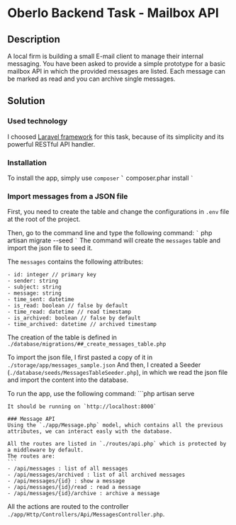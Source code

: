 # Oberlo Backend Task - Mailbox API

## Description
A local firm is building a small E-mail client to manage their internal messaging.
You have been asked to provide a simple prototype for a basic mailbox API in which the provided
messages are listed. Each message can be marked as read and you can archive single messages.

## Solution
### Used technology
I choosed [Laravel framework](http://laravel.com/docs) for this task, because of its simplicity and its powerful RESTful API handler.

### Installation
To install the app, simply use `composer`
̀`̀ `
composer.phar install
`̀ `

### Import messages from a JSON file
First, you need to create the table and change the configurations in `.env` file at the root of the project.

Then, go to the command line and type the following command:
`̀ `
php artisan migrate --seed
`̀ `
The command will create the `messages` table and import the json file to seed it.

The `messages` contains the following attributes:
```
- id: integer // primary key
- sender: string
- subject: string
- message: string
- time_sent: datetime
- is_read: boolean // false by default
- time_read: datetime // read timestamp
- is_archived: boolean // false by default
- time_archived: datetime // archived timestamp
```

The creation of the table is defined in `./database/migrations/##_create_messages_table.php`

To import the json file, I first pasted a copy of it in `./storage/app/messages_sample.json`
And then, I created a Seeder (`./database/seeds/MessagesTableSeeder.php`), in which we read the json file and import the content into the database.

To run the app, use the following command:
``̀
php artisan serve
```
It should be running on `http://localhost:8000`

### Message API
Using the `./app/Message.php` model, which contains all the previous attributes, we can interact easly with the database.

All the routes are listed in `./routes/api.php` which is protected by a middleware by default.
The routes are:
`̀ `
- /api/messages : list of all messages
- /api/messages/archived : list of all archived messages
- /api/messages/{id} : show a message
- /api/messages/{id}/read : read a message
- /api/messages/{id}/archive : archive a message
```

All the actions are routed to the controller `./app/Http/Controllers/Api/MessagesController.php`.
